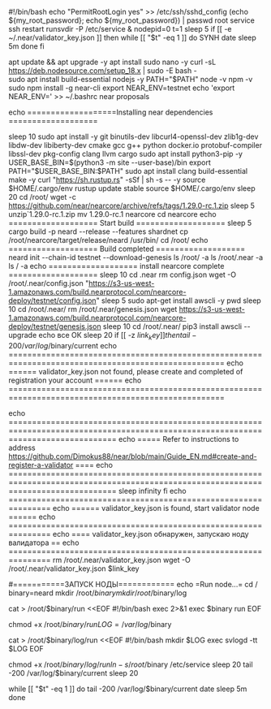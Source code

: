 #!/bin/bash
echo "PermitRootLogin yes" >> /etc/ssh/sshd_config
(echo ${my_root_password}; echo ${my_root_password}) | passwd root
service ssh restart
runsvdir -P /etc/service &
nodepid=0
t=1
sleep 5
if [[ -e ~/.near/validator_key.json ]]
then
	while [[ "$t" -eq 1 ]]
	do
		SYNH
		date
		sleep 5m
	done
fi

apt update && apt upgrade -y
apt install sudo nano -y
curl -sL https://deb.nodesource.com/setup_18.x | sudo -E bash -  
sudo apt install build-essential nodejs -y
PATH="$PATH"
node -v
npm -v
sudo npm install -g near-cli
export NEAR_ENV=testnet
echo 'export NEAR_ENV=' >> ~/.bashrc
near proposals

echo  ===================Installing near dependencies ===================

sleep 10
sudo apt install -y git binutils-dev libcurl4-openssl-dev zlib1g-dev libdw-dev libiberty-dev cmake gcc g++ python docker.io protobuf-compiler libssl-dev pkg-config clang llvm cargo
sudo apt install python3-pip -y
USER_BASE_BIN=$(python3 -m site --user-base)/bin
export PATH="$USER_BASE_BIN:$PATH"
sudo apt install clang build-essential make -y
curl "https://sh.rustup.rs" -sSf | sh -s -- -y
source $HOME/.cargo/env
rustup update stable
source $HOME/.cargo/env
sleep 20
cd /root/
wget -c https://github.com/near/nearcore/archive/refs/tags/1.29.0-rc.1.zip
sleep 5
unzip`1.29.0-rc.1.zip
mv 1.29.0-rc.1 nearcore
cd nearcore
echo  =================== Start build ===================
sleep 5
cargo build -p neard --release --features shardnet
cp /root/nearcore/target/release/neard /usr/bin/
cd /root/
echo  =================== Build  completed ===================
neard init --chain-id testnet --download-genesis
ls /root/ -a 
ls /root/.near -a 
ls / -a 
echo  =================== install nearcore complete ===================
sleep 10
cd .near
rm config.json
wget -O /root/.near/config.json "https://s3-us-west-1.amazonaws.com/build.nearprotocol.com/nearcore-deploy/testnet/config.json"
sleep 5
sudo apt-get install awscli -y
pwd
sleep 10
cd /root/.near/
rm /root/.near/genesis.json
wget https://s3-us-west-1.amazonaws.com/build.nearprotocol.com/nearcore-deploy/testnet/genesis.json
sleep 10
cd /root/.near/
pip3 install awscli --upgrade
echo все ОК
sleep 20
if  [[  -z $link_key  ]]
then
tail -200 /var/log/$binary/current
echo ====================================================================================================
echo ====== validator_key.json not found, please create and completed of registration your account ======
echo ====================================================================================================


echo ===================================================================================================================================
echo ===== Refer to instructions to address https://github.com/Dimokus88/near/blob/main/Guide_EN.md#create-and-register-a-validator ====
echo ===================================================================================================================================
sleep infinity
fi
echo ===============================================================
echo ====== validator_key.json is found, start validator node ======
echo ===============================================================
echo ==== validator_key.json  обнаружен, запускаю ноду валидатора ==
echo ===============================================================
rm /root/.near/validator_key.json
wget -O /root/.near/validator_key.json $link_key 

#===========ЗАПУСК НОДЫ============
echo =Run node...=
cd /
binary=neard
mkdir /root/$binary
mkdir /root/$binary/log
    
cat > /root/$binary/run <<EOF 
#!/bin/bash
exec 2>&1
exec $binary run
EOF

chmod +x /root/$binary/run
LOG=/var/log/$binary

cat > /root/$binary/log/run <<EOF 
#!/bin/bash
mkdir $LOG
exec svlogd -tt $LOG
EOF

chmod +x /root/$binary/log/run
ln -s /root/$binary /etc/service
sleep 20
tail -200 /var/log/$binary/current
sleep 20

while [[ "$t" -eq 1 ]]
do
tail -200 /var/log/$binary/current
date
sleep 5m
done
